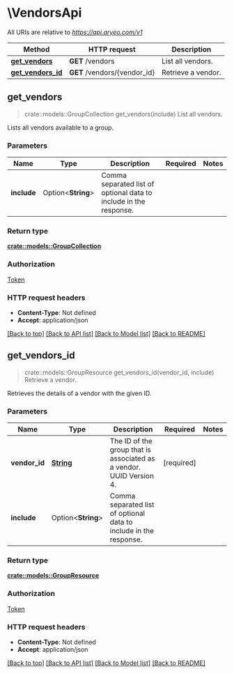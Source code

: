 # \VendorsApi

All URIs are relative to *https://api.aryeo.com/v1*

Method | HTTP request | Description
------------- | ------------- | -------------
[**get_vendors**](VendorsApi.md#get_vendors) | **GET** /vendors | List all vendors.
[**get_vendors_id**](VendorsApi.md#get_vendors_id) | **GET** /vendors/{vendor_id} | Retrieve a vendor.



## get_vendors

> crate::models::GroupCollection get_vendors(include)
List all vendors.

Lists all vendors available to a group.

### Parameters


Name | Type | Description  | Required | Notes
------------- | ------------- | ------------- | ------------- | -------------
**include** | Option<**String**> | Comma separated list of optional data to include in the response. |  |

### Return type

[**crate::models::GroupCollection**](GroupCollection.md)

### Authorization

[Token](../README.md#Token)

### HTTP request headers

- **Content-Type**: Not defined
- **Accept**: application/json

[[Back to top]](#) [[Back to API list]](../README.md#documentation-for-api-endpoints) [[Back to Model list]](../README.md#documentation-for-models) [[Back to README]](../README.md)


## get_vendors_id

> crate::models::GroupResource get_vendors_id(vendor_id, include)
Retrieve a vendor.

Retrieves the details of a vendor with the given ID.

### Parameters


Name | Type | Description  | Required | Notes
------------- | ------------- | ------------- | ------------- | -------------
**vendor_id** | [**String**](.md) | The ID of the group that is associated as a vendor. UUID Version 4. | [required] |
**include** | Option<**String**> | Comma separated list of optional data to include in the response. |  |

### Return type

[**crate::models::GroupResource**](GroupResource.md)

### Authorization

[Token](../README.md#Token)

### HTTP request headers

- **Content-Type**: Not defined
- **Accept**: application/json

[[Back to top]](#) [[Back to API list]](../README.md#documentation-for-api-endpoints) [[Back to Model list]](../README.md#documentation-for-models) [[Back to README]](../README.md)

